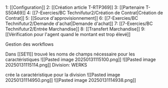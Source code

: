 1: [[Configuration]]
2: [[Création article T-RTP369]]
3: [[Partenaire T-S50A69]]
4: [[7-Exercies/BC Technifutur2/Création de Contrat|Création de Contrat]]
5: [[Source d'approvisionnement]]
6: [[7-Exercies/BC Technifutur2/Demande d'achat|Demande d'achat]]
7: [[7-Exercies/BC Technifutur2/Entrée Marchandise]]
8: [[Transfert Marchandise]]
9: [[Vérification pour l'agent quand le montant est trop élevé]]

Gestion des workflows

Dans [[SE11]] trouvé les noms de champs nécessaire pour les caractéristiques
![[Pasted image 20250131115100.png]]
![[Pasted image 20250131115114.png]]
Division: WERKS

crée la caractéristique pour la division 
![[Pasted image 20250131114950.png]]
![[Pasted image 20250131114938.png]]